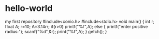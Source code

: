 # hello-world
my first repository
#include<conio.h>
#include<stdio.h>
void main()
{
int r;
float A;
r=10;
A=3.14*r*r;
if(r>0)
printf("%f",A);
else
{
printf("enter positive radius:");
scanf("%d",&r);
print("%f",A);
}
getch();
}
